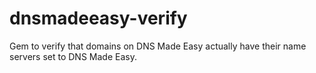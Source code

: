 # dnsmadeeasy-verify
Gem to verify that domains on DNS Made Easy actually have their name servers set to DNS Made Easy.
